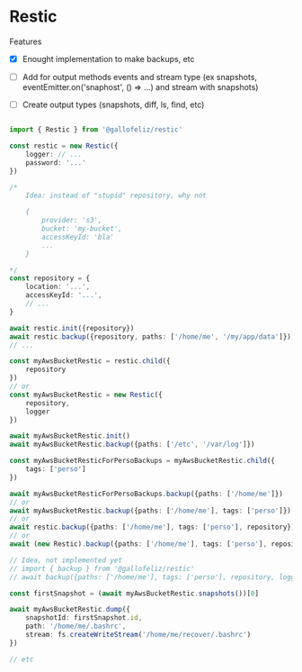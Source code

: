# Restic

Features
- [X] Enought implementation to make backups, etc
- [ ] Add for output methods events and stream type (ex snapshots, eventEmitter.on('snaphost', () => ...) and stream with snapshots)
- [ ] Create output types (snapshots, diff, ls, find, etc)


```typescript

import { Restic } from '@gallofeliz/restic'

const restic = new Restic({
    logger: // ...
    password: '...'
})

/*
    Idea: instead of "stupid" repository, why not

    {
        provider: 's3',
        bucket: 'my-bucket',
        accessKeyId: 'bla'
        ...
    }

*/
const repository = {
    location: '...',
    accessKeyId: '...',
    // ...
}

await restic.init({repository})
await restic.backup({repository, paths: ['/home/me', '/my/app/data']})
// ...

const myAwsBucketRestic = restic.child({
    repository
})
// or
const myAwsBucketRestic = new Restic({
    repository,
    logger
})

await myAwsBucketRestic.init()
await myAwsBucketRestic.backup({paths: ['/etc', '/var/log']})

const myAwsBucketResticForPersoBackups = myAwsBucketRestic.child({
    tags: ['perso']
})

await myAwsBucketResticForPersoBackups.backup({paths: ['/home/me']})
// or
await myAwsBucketRestic.backup({paths: ['/home/me'], tags: ['perso']})
// or
await restic.backup({paths: ['/home/me'], tags: ['perso'], repository})
// or
await (new Restic).backup({paths: ['/home/me'], tags: ['perso'], repository, logger: /*...*/})

// Idea, not implemented yet
// import { backup } from '@gallofeliz/restic'
// await backup({paths: ['/home/me'], tags: ['perso'], repository, logger: /*...*/})

const firstSnapshot = (await myAwsBucketRestic.snapshots())[0]

await myAwsBucketRestic.dump({
    snapshotId: firstSnapshot.id,
    path: '/home/me/.bashrc',
    stream: fs.createWriteStream('/home/me/recover/.bashrc')
})

// etc
```
